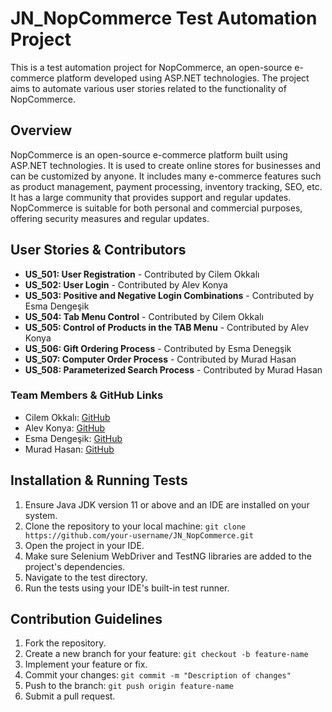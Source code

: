 # JN_NopCommerce Test Automation Project

This is a test automation project for NopCommerce, an open-source e-commerce platform developed using ASP.NET technologies. The project aims to automate various user stories related to the functionality of NopCommerce.

## Overview

NopCommerce is an open-source e-commerce platform built using ASP.NET technologies. It is used to create online stores for businesses and can be customized by anyone. It includes many e-commerce features such as product management, payment processing, inventory tracking, SEO, etc. It has a large community that provides support and regular updates. NopCommerce is suitable for both personal and commercial purposes, offering security measures and regular updates.

## User Stories & Contributors

- **US_501: User Registration** - Contributed by Cilem Okkalı
- **US_502: User Login** - Contributed by Alev Konya
- **US_503: Positive and Negative Login Combinations** - Contributed by Esma Dengeşik
- **US_504: Tab Menu Control** - Contributed by Cilem Okkalı
- **US_505: Control of Products in the TAB Menu** - Contributed by Alev Konya
- **US_506: Gift Ordering Process** - Contributed by Esma Denegşik
- **US_507: Computer Order Process** - Contributed by Murad Hasan
- **US_508: Parameterized Search Process** - Contributed by Murad Hasan

### Team Members & GitHub Links
- Cilem Okkalı: [GitHub](https://github.com/Cilem89)
- Alev Konya: [GitHub](https://github.com/Alev91)
- Esma Dengeşik: [GitHub](https://github.com/esmadengesik)
- Murad Hasan: [GitHub](https://github.com/MuradHasan0)

## Installation & Running Tests

1. Ensure Java JDK version 11 or above and an IDE are installed on your system.
2. Clone the repository to your local machine: `git clone https://github.com/your-username/JN_NopCommerce.git`
3. Open the project in your IDE.
4. Make sure Selenium WebDriver and TestNG libraries are added to the project's dependencies.
5. Navigate to the test directory.
6. Run the tests using your IDE's built-in test runner.

## Contribution Guidelines

1. Fork the repository.
2. Create a new branch for your feature: `git checkout -b feature-name`
3. Implement your feature or fix.
4. Commit your changes: `git commit -m "Description of changes"`
5. Push to the branch: `git push origin feature-name`
6. Submit a pull request.
